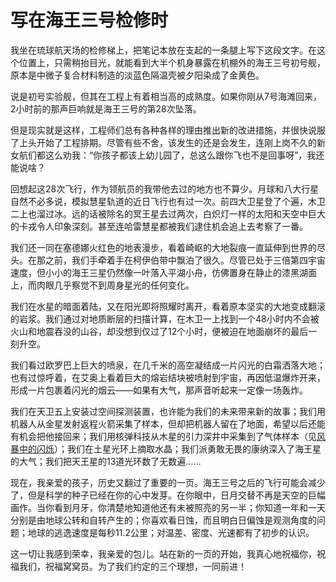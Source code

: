 # 写在海王三号检修时

我坐在琉球航天场的检修梯上，把笔记本放在支起的一条腿上写下这段文字。在这个位置上，只需稍抬目光，就能看到大半个机身暴露在机棚外的海王三号初号舰，原本是中微子复合材料制造的淡蓝色隔温壳被夕阳染成了金黄色。

说是初号实验舰，但其在工程上有着相当高的成熟度。如果你刚从7号海滩回来，2小时前的那声巨响就是海王三号的第28次坠落。

但是现实就是这样，工程师们总有各种各样的理由推出新的改进措施，并很快说服了上头开始了工程排期。尽管有些不舍，该发生的还是会发生，连刚上岗不久的新女航们都这么劝我：“你孩子都该上幼儿园了，总这么跟你飞也不是回事呀”，我还能说啥？

回想起这28次飞行，作为领航员的我带他去过的地方也不算少。月球和八大行星自然不必多说，模拟慧星轨道的近日飞行也有过一次。前四大卫星登了个遍，木卫二上也溜过冰。远的话被除名的冥王星去过两次，白炽灯一样的太阳和天空中巨大的卡戎令人印象深刻。甚至连哈雷慧星都被我们逮住机会追上去考察了一番。

我们还一同在塞德娜火红色的地表漫步，看着崎岖的大地裂痕一直延伸到世界的尽头。在那之前，我们手牵着手在柯伊伯带中飘泊了很久。尽管已处于三倍第四宇宙速度，但小小的海王三星仍然像一叶落入平湖小舟，仿佛置身在静止的漆黑湖面上，而肉眼几乎察觉不到周身星光的任何变化。

我们在水星的暗面着陆，又在阳光即将照耀时离开，看着原本坚实的大地变成翻滚的岩浆。我们通过对地质断层的扫描计算，在木卫一上找到一个48小时内不会被火山和地震吞没的山谷，却没想到仅过了12个小时，便被迫在地面崩坏的最后一刻升空。

我们看过欧罗巴上巨大的喷泉，在几千米的高空凝结成一片闪光的白霜洒落大地；也有过惊呼着，在艾奥上看着巨大的熔岩结块被喷射到宇宙，再因低温爆炸开来，形成一片包裹着闪光的烟云——如果有大气，那声音听起来一定像一场轰炸。

我们在天卫五上安装过空间探测装置，也许能为我们的未来带来新的故事；我们用机器人从金星发射返程火箭采集了样本，但却把机器人留在了地面，希望以后还能有机会把他接回来；我们用核弹科技从木星的引力深井中采集到了气体样本（见[风暴中的闪烁](./19609-storm-twinkle.md)）；我们在土星光环上摘取水晶；我们派勇敢无畏的康纳深入了海王星的大气；我们把天王星的13道光环数了无数遍……

现在，我亲爱的孩子，历史又翻过了重要的一页。海王三号之后的飞行可能会减少了，但是科学的种子已经在你的心中发芽。在你眼中，日月交替不再是天空的巨幅画作。当你看到月牙，你清楚地知道他还有未被照亮的另一半；你知道一年和一天分别是由地球公转和自转产生的；你喜欢看日蚀，而且明白日偏蚀是观测角度的问题；地球的逃逸速度是每秒11.2公里；对温差、密度、光速都有了初步的认识。

这一切让我感到荣幸，我亲爱的包儿。站在新的一页的开始，我真心地祝福你，祝福我们，祝福窝窝员。为了我们约定的三个理想，一同前进！
